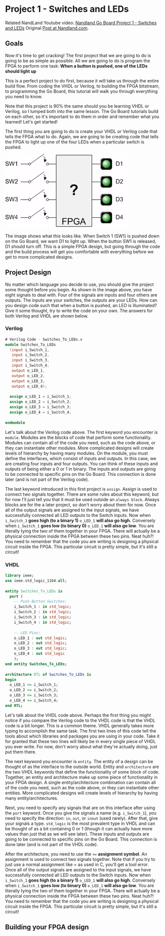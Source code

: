 # Project 1 - Switches and LEDs

Related NandLand Youtube video: [Nandland Go Board Project 1 - Switches and LEDs](https://www.youtube.com/watch?v=l_eo21vHxw0)
Original [Post at Nandland.com](https://www.nandland.com/goboard/your-first-go-board-project.html). 

## Goals

Now it's time to get cracking! The first project that we are going to do is going to be as simple as possible.
All we are going to do is program the FPGA to perform one task: 
**When a button is pushed, one of the LEDs should light up**
 
This is a perfect project to do first, because it will take us through the entire build flow.
 From coding the VHDL or Verilog, to building the FPGA bitstream, to programming the Go Board, this tutorial will walk 
 you through everything you need to know. 
 
Note that this project is 90% the same should you be learning VHDL or Verilog, so I lumped both into the same lesson.
The Go Board tutorials build on each other, so it's important to do them in order and remember what you learned!
Let's get started!

The first thing you are going to do is create your VHDL or Verilog code that tells the FPGA what to do. 
Again, we are going to be creating code that tells the FPGA to light up one of the four LEDs when a particular
switch is pushed.

![Project 1 Goals](./img/project_1/goals.png)
 
The image shows what this looks like. When Switch 1 (SW1) is pushed down on the Go Board, we want D1 to light up. 
When the button SW1 is released, D1 should turn off. This is a simple FPGA design, but going through the code 
and the build process will get you comfortable with everything before we get to more complicated designs.

## Project Design

No matter which language you decide to use, you should give the project some thought before you begin.
As shown in the image above, you have eight signals to deal with. Four of the signals are inputs and four others 
are outputs. The inputs are your switches, the outputs are your LEDs. How can you design code such that when a 
button is pushed, an LED is illuminated? Give it some thought, try to write the code on your own. 
The answers for both Verilog and VHDL are shown below.

### Verilog

```verilog
# Verilog Code - Switches_To_LEDs.v
module Switches_To_LEDs
  (input i_Switch_1,  
   input i_Switch_2,
   input i_Switch_3,
   input i_Switch_4,
   output o_LED_1,
   output o_LED_2,
   output o_LED_3,
   output o_LED_4);
       
  assign o_LED_1 = i_Switch_1;
  assign o_LED_2 = i_Switch_2;
  assign o_LED_3 = i_Switch_3;
  assign o_LED_4 = i_Switch_4;
 
endmodule
```

Let's talk about the Verilog code above. The first keyword you encounter is `module`. Modules are the blocks of code 
that perform some functionality. Modules can contain all of the code you need, such as the code above, or they can 
instantiate other modules. More complicated designs will create levels of hierarchy by having many modules. 
On the module, you must define the interfaces, which consist of inputs and outputs. In this case, we are creating 
four inputs and four outputs. You can think of these inputs and outputs of being either a 0 or 1 in binary. 
The inputs and outputs are going to be connected to specific pins on the Go Board. This connection is done later 
(and is not part of the Verilog code).

The last keyword introduced in this first project is `assign`. Assign is used to connect two signals together. 
There are some rules about this keyword, but for now I'll just tell you that it must be used outside an `always block`. 
Always blocks are for the a later project, so don't worry about them for now. Once all of the output signals are 
assigned to the input signals, we have successfully connected all LED outputs to the Switch inputs. 
Now when `i_Switch_1` **goes high (to a binary 1)** `o_LED_1` **will also go high**. 
Conversely when `i_Switch_1` **goes low (to binary 0)** `o_LED_1` **will also go low**. 
You are literally tying the two of them together in your FPGA. 
There will actually be a physical connection inside the FPGA between these two pins. Neat huh?! 
You need to remember that the code you are writing is designing a physical circuit inside the FPGA. 
This particular circuit is pretty simple, but it's still a circuit!

### VHDL

```vhdl
library ieee;
use ieee.std_logic_1164.all;
 
entity Switches_To_LEDs is
  port (
    -- Push-Button Switches:
    i_Switch_1 : in std_logic;
    i_Switch_2 : in std_logic;
    i_Switch_3 : in std_logic;
    i_Switch_4 : in std_logic;
     
    -- LED Pins:
    o_LED_1 : out std_logic;
    o_LED_2 : out std_logic;
    o_LED_3 : out std_logic;
    o_LED_4 : out std_logic
    );
end entity Switches_To_LEDs;
 
architecture RTL of Switches_To_LEDs is
begin
  o_LED_1 <= i_Switch_1;
  o_LED_2 <= i_Switch_2;
  o_LED_3 <= i_Switch_3; 
  o_LED_4 <= i_Switch_4;
end RTL;
```

Let's talk about the VHDL code above. Perhaps the first thing you might notice if you compare the Verilog code to 
the VHDL code is that the VHDL code is a bit longer. This is a common theme. VHDL generally takes more typing to 
accomplish the same task. The first two lines of this code tell the tools about which libraries and packages you are 
using in your code. Take it for granted that these two lines will likely be in every single piece of VHDL you ever write.
 For now, don't worry about what they're actually doing, just put them there.

The next keyword you encounter is `entity`. The entity of a design can be thought of as the interface to the outside
world. Entity and `architecture` are the two VHDL keywords that define the functionality of some block of code. Together, 
 an entity and architecture make up some piece of functionality in your FPGA design. A single entity/architecture 
 combination can contain all of the code you need, such as the code above, or they can instantiate other entities. 
 More complicated designs will create levels of hierarchy by having many entity/architectures.

Next, you need to specify any signals that are on this interface after using the `port` keyword. Once you give the signals
 a name (e.g. `i_Switch_1`), you need to specify the direction: `in`, `out`, or `inout` (used rarely). After that,
give your signals a type. `std_logic` is the most prevalent type in VHDL and can be thought of as a bit containing 0 or 1 
 (though it can actually have more values than just that as we will see later). These inputs and outputs are going to 
 be connected to specific pins on the Go Board. This connection is done later (and is not part of the VHDL code).

After the architecture, you need to use the `<=` **assignment symbol**. An assignment is used to connect two signals 
together. Note that if you try to just use a normal assignment like = as used in C, you'll get a tool error. Once all 
of the output signals are assigned to the input signals, we have successfully connected all LED outputs to the Switch 
inputs. 
Now when `i_Switch_1` **goes high (to a binary 1)** `o_LED_1` **will also go high**.
Conversely when `i_Switch_1` **goes low (to binary 0)** `o_LED_1` **will also go low**. 
You are literally tying the two of them together in your FPGA. 
There will actually be a physical connection inside the FPGA between these two pins. Neat huh?! 
You need to remember that the code you are writing is designing a physical circuit inside the FPGA.
This particular circuit is pretty simple, but it's still a circuit!

## Building your FPGA design

